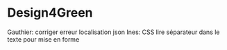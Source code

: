 # Design4Green
Gauthier: corriger erreur localisation json
Ines: CSS lire séparateur dans le texte pour mise en forme